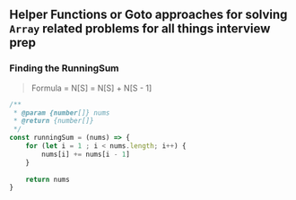 ## Helper Functions or Goto approaches for solving `Array` related problems for all things interview prep

### Finding the RunningSum 
> Formula = N[S] = N[S] + N[S - 1]
```js
/**
 * @param {number[]} nums
 * @return {number[]}
 */
const runningSum = (nums) => {
    for (let i = 1 ; i < nums.length; i++) {
        nums[i] += nums[i - 1]
    }
    
    return nums
}
```